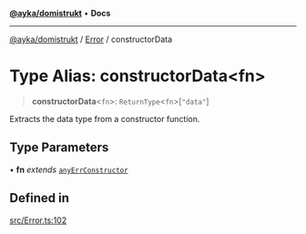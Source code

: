 [**@ayka/domistrukt**](../../../README.md) • **Docs**

***

[@ayka/domistrukt](../../../globals.md) / [Error](../README.md) / constructorData

# Type Alias: constructorData\<fn\>

> **constructorData**\<`fn`\>: `ReturnType`\<`fn`\>\[`"data"`\]

Extracts the data type from a constructor function.

## Type Parameters

• **fn** *extends* [`anyErrConstructor`](anyErrConstructor.md)

## Defined in

[src/Error.ts:102](https://github.com/AndreyMork/domistrukt/blob/afa9cf17027abfba6baa33ec45e8c09e6e425aa7/src/Error.ts#L102)
